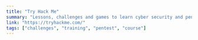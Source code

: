 ```yaml
---
title: "Try Hack Me"
summary: "Lessons, challenges and games to learn cyber security and pentest."
link: "https://tryhackme.com/"
tags: ["challenges", "training", "pentest", "course"]
---
```

